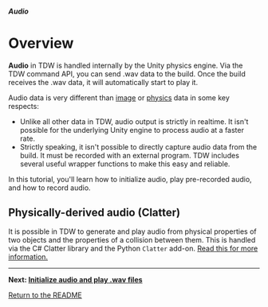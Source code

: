 ##### Audio

# Overview

**Audio** in TDW is handled internally by the Unity physics engine. Via the TDW command API, you can send .wav data to the build. Once the build receives the .wav data, it will automatically start to play it.

Audio data is very different than [image](../visual_perception/overview.md) or [physics](../physx/overview.md) data in some key respects:

- Unlike all other data in TDW, audio output is strictly in realtime. It isn't possible for the underlying Unity engine to process audio at a faster rate.
- Strictly speaking, it isn't possible to directly capture audio data from the build. It must be recorded with an external program. TDW includes several useful wrapper functions to make this easy and reliable.

In this tutorial, you'll learn how to initialize audio, play pre-recorded audio, and how to record audio.

## Physically-derived audio (Clatter)

It is possible in TDW to generate and play audio from physical properties of two objects and the properties of a collision between them. This is handled via the C# Clatter library and the Python `Clatter` add-on. [Read this for more information.](../clatter/overview.md)

***

**Next: [Initialize audio and play .wav files](initialize_audio.md)**

[Return to the README](../../../README.md)